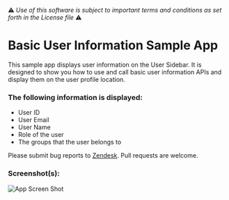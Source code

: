 :warning: *Use of this software is subject to important terms and conditions as set forth in the License file* :warning:

# Basic User Information Sample App

This sample app displays user information on the User Sidebar. It is designed to show you how to use and call basic user information APIs and display them on the user profile location.

### The following information is displayed:

* User ID
* User Email
* User Name
* Role of the user
* The groups that the user belongs to

Please submit bug reports to [Zendesk](https://support.zendesk.com/requests/new). Pull requests are welcome.

### Screenshot(s):

![App Screen Shot](https://f.cloud.github.com/assets/1329716/1701384/d3bb7598-6054-11e3-80fa-05de433c4f5f.png)
